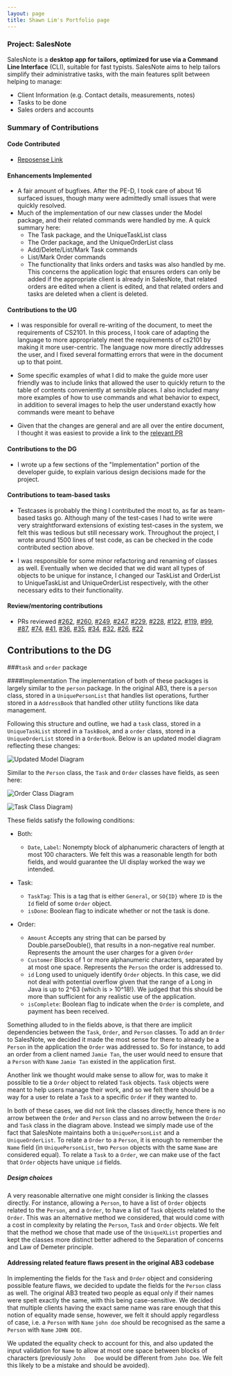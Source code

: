 ```yaml
---
layout: page
title: Shawn Lim's Portfolio page
---
```


### Project: SalesNote
SalesNote is a **desktop app for tailors, optimized for use via a Command Line Interface** (CLI), suitable for fast
typists. SalesNote aims to help tailors simplify their administrative tasks, with the main features split between helping to manage:

* Client Information (e.g. Contact details, measurements, notes)
* Tasks to be done
* Sales orders and accounts

### Summary of Contributions


#### Code Contributed
* [Reposense Link](https://nus-cs2103-ay2122s1.github.io/tp-dashboard/?search=AY2122S1-CS2103T-W08-3%2Ftp&sort=groupTitle&sortWithin=title&timeframe=commit&mergegroup=&groupSelect=groupByRepos&breakdown=true&checkedFileTypes=docs~functional-code~test-code~other&since=2021-09-17&tabOpen=true&tabType=authorship&tabAuthor=lwlshawn&tabRepo=AY2122S1-CS2103T-W08-3%2Ftp%5Bmaster%5D&authorshipIsMergeGroup=false&authorshipFileTypes=docs~functional-code~test-code&authorshipIsBinaryFileTypeChecked=false)

#### Enhancements Implemented
* A fair amount of bugfixes. After the PE-D, I took care of about 16 surfaced issues, though many were admittedly small issues that were quickly resolved.
* Much of the implementation of our new classes under the Model package, and their related commands were handled by me. A quick summary here:
    * The Task package, and the UniqueTaskList class
    * The Order package, and the UniqueOrderList class
    * Add/Delete/List/Mark Task commands
    * List/Mark Order commands
    * The functionality that links orders and tasks was also handled by me. This concerns the application logic that ensures
    orders can only be added if the appropriate client is already in SalesNote, that related orders are edited when a client
      is edited, and that related orders and tasks are deleted when a client is deleted.

#### Contributions to the UG
* I was responsible for overall re-writing of the document, to meet the requirements of CS2101. In this process, I took care
of adapting the language to more appropriately meet the requirements of cs2101 by making it more user-centric. The language
now more directly addresses the user, and I fixed several formatting errors that were in the document up to that point.
  
* Some specific examples of what I did to make the guide more user friendly was to include links that allowed the 
user to quickly return to the table of contents conveniently at sensible places. I also included many more examples of
  how to use commands and what behavior to expect, in addition to several images to help the user understand exactly how
  commands were meant to behave
  
* Given that the changes are general and are all over the entire document, I thought it was easiest to provide a link
to the [relevant PR](https://github.com/AY2122S1-CS2103T-W08-3/tp/pull/287) 

#### Contributions to the DG
* I wrote up a few sections of the "Implementation" portion of the developer guide, to explain various design decisions
made for the project.

#### Contributions to team-based tasks
* Testcases is probably the thing I contributed the most to, as far as team-based tasks go. Although many of the test-cases
I had to write were very straightforward extensions of existing test-cases in the system, we felt this was tedious but still
  necessary work. Throughout the project, I wrote around 1500 lines of test code, as can be checked in the code contributed 
  section above.
  
* I was responsible for some minor refactoring and renaming of classes as well. Eventually when we decided that we did want
all types of objects to be unique for instance, I changed our TaskList and OrderList to UniqueTaskList and UniqueOrderList 
  respectively, with the other necessary edits to their functionality.

#### Review/mentoring contributions
* PRs reviewed 
  [\#262](https://github.com/AY2122S1-CS2103T-W08-3/tp/pull/262), 
  [\#260](https://github.com/AY2122S1-CS2103T-W08-3/tp/pull/260), 
  [\#249](https://github.com/AY2122S1-CS2103T-W08-3/tp/pull/249), 
  [\#247](https://github.com/AY2122S1-CS2103T-W08-3/tp/pull/247), 
  [\#229](https://github.com/AY2122S1-CS2103T-W08-3/tp/pull/229), 
  [\#228](https://github.com/AY2122S1-CS2103T-W08-3/tp/pull/228), 
  [\#122](https://github.com/AY2122S1-CS2103T-W08-3/tp/pull/122), 
  [\#119](https://github.com/AY2122S1-CS2103T-W08-3/tp/pull/119), 
  [\#99](https://github.com/AY2122S1-CS2103T-W08-3/tp/pull/99),
  [\#87](https://github.com/AY2122S1-CS2103T-W08-3/tp/pull/87), 
  [\#74](https://github.com/AY2122S1-CS2103T-W08-3/tp/pull/74), 
  [\#41](https://github.com/AY2122S1-CS2103T-W08-3/tp/pull/41), 
  [\#36](https://github.com/AY2122S1-CS2103T-W08-3/tp/pull/36), 
  [\#35](https://github.com/AY2122S1-CS2103T-W08-3/tp/pull/35), 
  [\#34](https://github.com/AY2122S1-CS2103T-W08-3/tp/pull/34), 
  [\#32](https://github.com/AY2122S1-CS2103T-W08-3/tp/pull/32), 
  [\#26](https://github.com/AY2122S1-CS2103T-W08-3/tp/pull/26), 
  [\#22](https://github.com/AY2122S1-CS2103T-W08-3/tp/pull/22)
  

## Contributions to the DG

###`task` and `order` package

####Implementation
The implementation of both of these packages is largely similar to the `person` package. In the original AB3, there is a
`person` class, stored in a `UniquePersonList` that handles list operations, further stored in a `AddressBook` that handled
other utility functions like data management.

Following this structure and outline, we had a `task` class, stored in a `UniqueTaskList` stored in a `TaskBook`, and a
`order` class, stored in a `UniqueOrderList` stored in a `OrderBook`. Below is an updated model diagram reflecting these
changes:

![`Updated Model Diagram`](images/ModelClassDiagram.png)

Similar to the `Person` class, the `Task` and `Order` classes have fields, as seen here:

![`Order Class Diagram`](images/OrderClassDiagram.png)

![`Task Class Diagram`](images/TaskClassDiagram.png))

These fields satisfy the following conditions:
* Both:
  * `Date`, `Label`: Nonempty block of alphanumeric characters of length at most 100 characters. We felt this was a reasonable
    length for both fields, and would guarantee the UI display worked the way we intended.
* Task:
  * `TaskTag`: This is a tag that is either `General`, or `SO{ID}` where `ID` is the `Id` field of some `Order` object.
  * `isDone`: Boolean flag to indicate whether or not the task is done.

* Order:
  * `Amount` Accepts any string that can be parsed by Double.parseDouble(), that results in a non-negative real number.
    Represents the amount the user charges for a given `Order`
  * `Customer` Blocks of 1 or more alphanumeric characters, separated by at most one space. Represents the `Person` the order
    is addressed to.
  * `id` Long used to uniquely identify `Order` objects. In this case, we did not deal with potential overflow given that
    the range of a Long in Java is up to 2^63 (which is > 10^18!). We judged that this should be more than sufficient for
    any realistic use of the application.
  * `isComplete`: Boolean flag to indicate when the `Order` is complete, and payment has been received.

Something alluded to in the fields above, is that there are implicit dependencies between the `Task`, `Order`, and `Person` classes.
To add an `Order` to SalesNote, we decided it made the most sense for there to already be a `Person` in the application
the `Order` was addressed to. So for instance, to add an order from a client named `Jamie Tan`, the user would need to ensure
that a `Person` with `Name` `Jamie Tan` existed in the application first.

Another link we thought would make sense to allow for, was to make it possible to tie a `Order` object to related `Task` objects.
`Task` objects were meant to help users manage their work, and so we felt there should be a way for a user to relate a `Task`
to a specific `Order` if they wanted to.

In both of these cases, we did not link the classes directly, hence there is no arrow between the `Order` and `Person` class
and no arrow between the `Order` and `Task` class in the diagram above. Instead we simply made use of the fact that SalesNote
maintains both a `UniquePersonList` and a `UniqueOrderList`. To relate a `Order` to a `Person`, it is enough to remember the
`Name` field (in `UniquePersonList`, two `Person` objects with the same `Name` are considered equal). To relate a `Task` to
a `Order`, we can make use of the fact that `Order` objects have unique `id` fields.

##### Design choices
A very reasonable alternative one might consider is linking the classes directly. For instance, allowing a `Person`, to
have a list of `Order` objects related to the `Person`, and a `Order`, to have a list of `Task` objects related to the `Order`.
This was an alternative method we considered, that would come with a cost in complexity by relating the `Person`,
`Task` and `Order` objects. We felt that the method we chose that made use of the `UniqueXList` properties and kept the
classes more distinct better adhered to the Separation of concerns and Law of Demeter principle.

#### Addressing related feature flaws present in the original AB3 codebase
In implementing the fields for the `Task` and `Order` object and considering possible feature flaws, we decided to update
the fields for the `Person` class as well. The original AB3 treated two people as equal only if their names were spelt exactly
the same, with this being case-sensitive. We decided that multiple clients having the exact same name was rare
enough that this notion of equality made sense, however, we felt it should apply regardless of case, i.e. a `Person` with `Name` `john doe`
should be recognised as the same a `Person` with `Name` `JOHN DOE`.

We updated the equality check to account for this, and also updated the input validation for `Name` to allow at most one
space between blocks of characters (previously `John   Doe` would be different from `John Doe`. We felt this likely to be
a mistake and should be avoided).

